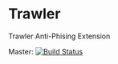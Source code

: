# Trawler
Trawler Anti-Phising Extension

Master: [![Build Status](https://travis-ci.org/melbing1/Trawler.svg?branch=master)](https://travis-ci.org/melbing1/Trawler)
